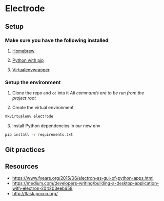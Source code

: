 # Electrode
## Setup
### Make sure you have the following installed

1. [Homebrew](http://brew.sh/)

2. [Python with pip](http://stackoverflow.com/a/17271838)

3. [Virtualenvwrapper](https://virtualenvwrapper.readthedocs.org/en/latest/)

### Setup the environment
1. Clone the repo and `cd` into it
*All commands are to be run from the project root*

2. Create the virtual environment
```Bash
mkvirtualenv electrode
```

3. Install Python dependencies in our new env
```Bash
pip install -r requirements.txt
```

## Git practices

## Resources
- https://www.fyears.org/2015/06/electron-as-gui-of-python-apps.html
- https://medium.com/developers-writing/building-a-desktop-application-with-electron-204203eeb658
- http://flask.pocoo.org/
